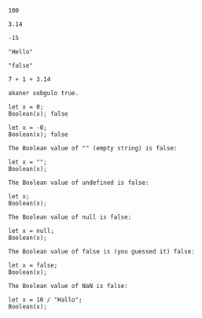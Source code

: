 ```
100

3.14

-15

"Hello"

"false"

7 + 1 + 3.14

akaner sobgulo true. 
```
```
let x = 0;
Boolean(x); false
```
```
let x = -0;
Boolean(x); false
```
```
The Boolean value of "" (empty string) is false:

let x = "";
Boolean(x);
```
```
The Boolean value of undefined is false:

let x;
Boolean(x);
```
```
The Boolean value of null is false:

let x = null;
Boolean(x);
```
```
The Boolean value of false is (you guessed it) false:

let x = false;
Boolean(x);
```
```
The Boolean value of NaN is false:

let x = 10 / "Hallo";
Boolean(x);
```
```

```
```

```
```

```
```

```